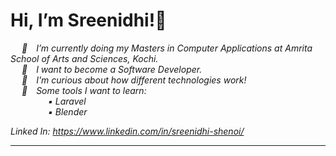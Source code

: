 <h1>Hi, I’m Sreenidhi!👋</h1>
  &emsp;<i> 🌱&emsp;I’m currently doing my Masters in Computer Applications at Amrita School of Arts and Sciences, Kochi.</i><br>
  &emsp;<i> 👀&emsp;I want to become a Software Developer.</i><br>
  &emsp;<i> 💭&emsp;I'm curious about how different technologies work!</i><br>
  &emsp;<i> 🌟&emsp;Some tools I want to learn:
  <br>&emsp;&emsp;&emsp;&emsp; ▪️ Laravel
  <br>&emsp;&emsp;&emsp;&emsp; ▪️ Blender
  
  <i>Linked In: https://www.linkedin.com/in/sreenidhi-shenoi/ </i>
  <hr>
  
  
<!---
C0d3n4m3dC0d3/C0d3n4m3dC0d3 is a ✨ special ✨ repository because its `README.md` (this file) appears on your GitHub profile.
You can click the Preview link to take a look at your changes.
--->
